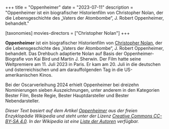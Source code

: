 +++
title = "Oppenheimer"
date = "2023-07-11"
description = "Oppenheimer ist ein biografischer Historienfilm von Christopher Nolan, der die Lebensgeschichte des „Vaters der Atombombe“, J. Robert Oppenheimer, behandelt."

[taxonomies]
movies-directors = ["Christopher Nolan"]
+++

**Oppenheimer** ist ein biografischer Historienfilm von [Christopher Nolan](/de/movies-directors/christopher-nolan), der die Lebensgeschichte des „Vaters der Atombombe“, J. Robert Oppenheimer, behandelt. Das Drehbuch adaptierte Nolan auf Basis der Oppenheimer-Biografie von Kai Bird und Martin J. Sherwin. Der Film hatte seine Weltpremiere am 11. Juli 2023 in Paris. Er kam am 20. Juli in die deutschen und österreichischen und am darauffolgenden Tag in die US-amerikanischen Kinos.

Bei der Oscarverleihung 2024 erhielt Oppenheimer bei dreizehn Nominierungen sieben Auszeichnungen, unter anderem in den Kategorien Bester Film, Beste Regie, Bester Hauptdarsteller und Bester Nebendarsteller.

*Dieser Text basiert auf dem Artikel [Oppenheimer](https://de.wikipedia.org/wiki/Oppenheimer_(2023)) aus der freien Enzyklopädie Wikipedia und steht unter der Lizenz [Creative Commons CC-BY-SA 4.0](https://creativecommons.org/licenses/by-sa/4.0/deed.de). In der Wikipedia ist eine [Liste der Autoren](https://de.wikipedia.org/w/index.php?title=Oppenheimer_(2023)&action=history) verfügbar.*
